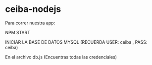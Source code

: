 # ceiba-nodejs

Para correr nuestra app:

NPM START

INICIAR LA BASE DE DATOS MYSQL
(RECUERDA USER: ceiba , PASS: ceiba)

En el archivo db.js (Encuentras todas las credenciales) 
